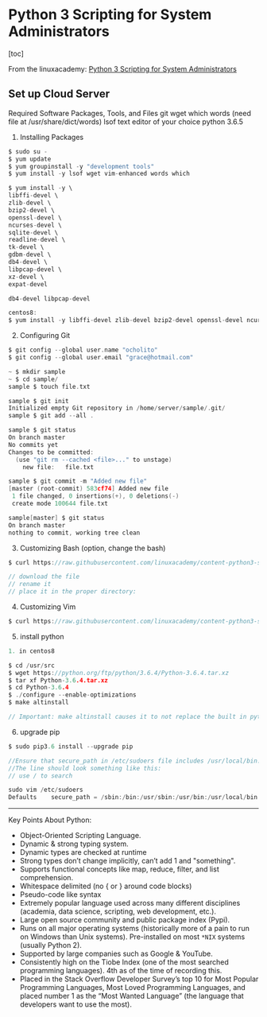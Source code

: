 

# Python 3 Scripting for System Administrators

[toc]

From the linuxacademy: [Python 3 Scripting for System Administrators](https://linuxacademy.com/cp/courses/lesson/course/1680/lesson/1)


## Set up Cloud Server


Required Software Packages, Tools, and Files
git
wget
which
words (need file at /usr/share/dict/words)
lsof
text editor of your choice
python 3.6.5


1. Installing Packages
```c
$ sudo su -
$ yum update
$ yum groupinstall -y "development tools"
$ yum install -y lsof wget vim-enhanced words which

$ yum install -y \
libffi-devel \
zlib-devel \
bzip2-devel \
openssl-devel \
ncurses-devel \
sqlite-devel \
readline-devel \
tk-devel \
gdbm-devel \
db4-devel \
libpcap-devel \
xz-devel \
expat-devel

db4-devel libpcap-devel

centos8:
$ yum install -y libffi-devel zlib-devel bzip2-devel openssl-devel ncurses-devel sqlite-devel readline-devel tk-devel gdbm-devel xz-devel expat-devel

```

2. Configuring Git
```c
$ git config --global user.name "ocholito"
$ git config --global user.email "grace@hotmail.com"

~ $ mkdir sample
~ $ cd sample/
sample $ touch file.txt

sample $ git init
Initialized empty Git repository in /home/server/sample/.git/
sample $ git add --all .

sample $ git status
On branch master
No commits yet
Changes to be committed:
  (use "git rm --cached <file>..." to unstage)
	new file:   file.txt

sample $ git commit -m "Added new file"
[master (root-commit) 583cf74] Added new file
 1 file changed, 0 insertions(+), 0 deletions(-)
 create mode 100644 file.txt

sample[master] $ git status
On branch master
nothing to commit, working tree clean
```


3. Customizing Bash (option, change the bash)
```c
$ curl https://raw.githubusercontent.com/linuxacademy/content-python3-sysadmin/master/helpers/bashrc -o ~/.bashrc

// download the file
// rename it
// place it in the proper directory:
```


4. Customizing Vim
```c
$ curl https://raw.githubusercontent.com/linuxacademy/content-python3-sysadmin/master/helpers/vimrc -o ~/.vimrc
```

5. install python
```c
1. in centos8

$ cd /usr/src
$ wget https://python.org/ftp/python/3.6.4/Python-3.6.4.tar.xz
$ tar xf Python-3.6.4.tar.xz
$ cd Python-3.6.4
$ ./configure --enable-optimizations
$ make altinstall

// Important: make altinstall causes it to not replace the built in python executable.
```

6. upgrade pip
```c
$ sudo pip3.6 install --upgrade pip

//Ensure that secure_path in /etc/sudoers file includes /usr/local/bin.
//The line should look something like this:
// use / to search

sudo vim /etc/sudoers
Defaults    secure_path = /sbin:/bin:/usr/sbin:/usr/bin:/usr/local/bin
```

---

Key Points About Python:

- Object-Oriented Scripting Language.
- Dynamic & strong typing system.
- Dynamic types are checked at runtime
- Strong types don’t change implicitly, can’t add 1 and "something".
- Supports functional concepts like map, reduce, filter, and list comprehension.
- Whitespace delimited (no { or } around code blocks)
- Pseudo-code like syntax
- Extremely popular language used across many different disciplines (academia, data science, scripting, web development, etc.).
- Large open source community and public package index (Pypi).
- Runs on all major operating systems (historically more of a pain to run on Windows than Unix systems). Pre-installed on most `*NIX` systems (usually Python 2).
- Supported by large companies such as Google & YouTube.
- Consistently high on the Tiobe Index (one of the most searched programming languages). 4th as of the time of recording this.
- Placed in the Stack Overflow Developer Survey’s top 10 for Most Popular Programming Languages, Most Loved Programming Languages, and placed number 1 as the “Most Wanted Language” (the language that developers want to use the most).
